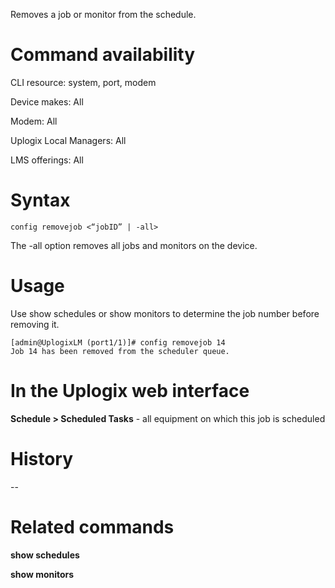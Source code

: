 Removes a job or monitor from the schedule.

# Command availability 

CLI resource: system, port, modem

Device makes: All

Modem: All

Uplogix Local Managers: All

LMS offerings: All

# Syntax 

```
config removejob <“jobID” | -all>
```

The -all option removes all jobs and monitors on the device.

# Usage 

Use show schedules or show monitors to determine the job number before removing it.

```
[admin@UplogixLM (port1/1)]# config removejob 14
Job 14 has been removed from the scheduler queue.
```

# In the Uplogix web interface

**Schedule > Scheduled Tasks** - all equipment on which this job is scheduled

# History 

--

# Related commands 

**show schedules**

**show monitors**
